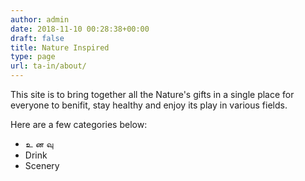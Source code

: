 ```yaml
---
author: admin
date: 2018-11-10 00:28:38+00:00
draft: false
title: Nature Inspired
type: page
url: ta-in/about/
---
```


This site is to bring together all the Nature's gifts in a single place for everyone to benifit, stay healthy and enjoy its play in various fields.

Here are a few categories below:

* உ ன வு
* Drink
* Scenery


